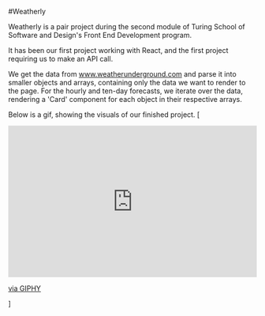#Weatherly

Weatherly is a pair project during the second module of Turing School of Software and Design's Front End Development program. 

It has been our first project working with React, and the first project requiring us to make an API call. 

We get the data from www.weatherunderground.com and parse it into smaller objects and arrays, containing only the data we want to render to the page. For the hourly and ten-day forecasts, we iterate over the data, rendering a 'Card' component for each object in their respective arrays.

Below is a gif, showing the visuals of our finished project.
[<div style="width:100%;height:0;padding-bottom:61%;position:relative;"><iframe src="https://giphy.com/embed/5WkBw9ofmNlEobb8Xp" width="100%" height="100%" style="position:absolute" frameBorder="0" class="giphy-embed" allowFullScreen></iframe></div><p><a href="https://giphy.com/gifs/sl-qh-weatherly-5WkBw9ofmNlEobb8Xp">via GIPHY</a></p>]
